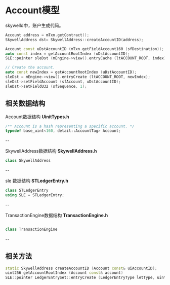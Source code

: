 # Account模型

skywelld中，账户生成代码。  
```c++
Account address = mTxn.getContract();
SkywellAddress dst= SkywellAddress::createAccountID(address);

Account const uDstAccountID (mTxn.getFieldAccount160 (sfDestination));
auto const index = getAccountRootIndex (uDstAccountID);
SLE::pointer sleDst (mEngine->view().entryCache (ltACCOUNT_ROOT, index));

// Create the account.
auto const newIndex = getAccountRootIndex (uDstAccountID);
sleDst = mEngine->view().entryCreate (ltACCOUNT_ROOT, newIndex);
sleDst->setFieldAccount (sfAccount, uDstAccountID);
sleDst->setFieldU32 (sfSequence, 1);

```

## 相关数据结构  

Account数据结构 __UinitTypes.h__  
```c++
/** Account is a hash representing a specific account. */
typedef base_uint<160, detail::AccountTag> Account;

```

--

SkywellAddress数据结构 __SkywellAddress.h__
```c++
class SkywellAddress
```

--

sle 数据结构 __STLedgerEntry.h__
```c++
class STLedgerEntry
using SLE = STLedgerEntry;
```

--

TransactionEngine数据结构 __TransactionEngine.h__
```c++

class TransactionEngine
```

--

## 相关方法  

```c++
static SkywellAddress createAccountID (Account const& uiAccountID);
uint256 getAccountRootIndex (Account const& account)
SLE::pointer LedgerEntrySet::entryCreate (LedgerEntryType letType, uint256 const& index)
```

